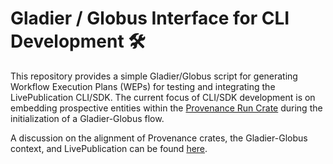 # Gladier / Globus Interface for CLI Development 🛠️

This repository provides a simple Gladier/Globus script for generating Workflow Execution Plans (WEPs) for testing and integrating the LivePublication CLI/SDK. The current focus of CLI/SDK development is on embedding prospective entities within the [Provenance Run Crate](https://www.researchobject.org/workflow-run-crate/profiles/provenance_run_crate) during the initialization of a Gladier-Globus flow.

A discussion on the alignment of Provenance crates, the Gladier-Globus context, and LivePublication can be found [here](https://www.overleaf.com/read/yhmhgvkhstyh#08d871).

